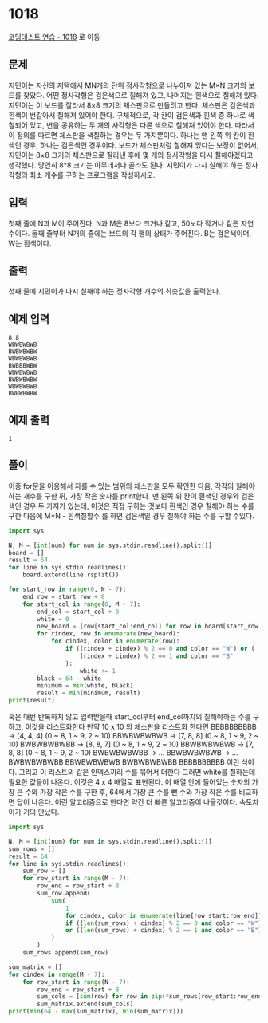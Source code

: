 # 1018

[코딩테스트 연습 - 1018][1] 로 이동

## 문제

지민이는 자신의 저택에서 MN개의 단위 정사각형으로 나누어져 있는 M×N 크기의 보드를 찾았다. 어떤 정사각형은 검은색으로 칠해져 있고, 나머지는 흰색으로 칠해져 있다. 지민이는 이 보드를 잘라서 8×8 크기의 체스판으로 만들려고 한다.
체스판은 검은색과 흰색이 번갈아서 칠해져 있어야 한다. 구체적으로, 각 칸이 검은색과 흰색 중 하나로 색칠되어 있고, 변을 공유하는 두 개의 사각형은 다른 색으로 칠해져 있어야 한다. 따라서 이 정의를 따르면 체스판을 색칠하는 경우는 두 가지뿐이다. 하나는 맨 왼쪽 위 칸이 흰색인 경우, 하나는 검은색인 경우이다.
보드가 체스판처럼 칠해져 있다는 보장이 없어서, 지민이는 8×8 크기의 체스판으로 잘라낸 후에 몇 개의 정사각형을 다시 칠해야겠다고 생각했다. 당연히 8\*8 크기는 아무데서나 골라도 된다. 지민이가 다시 칠해야 하는 정사각형의 최소 개수를 구하는 프로그램을 작성하시오.

## 입력

첫째 줄에 N과 M이 주어진다. N과 M은 8보다 크거나 같고, 50보다 작거나 같은 자연수이다. 둘째 줄부터 N개의 줄에는 보드의 각 행의 상태가 주어진다. B는 검은색이며, W는 흰색이다.

## 출력

첫째 줄에 지민이가 다시 칠해야 하는 정사각형 개수의 최솟값을 출력한다.

## 예제 입력

```
8 8
WBWBWBWB
BWBWBWBW
WBWBWBWB
BWBBBWBW
WBWBWBWB
BWBWBWBW
WBWBWBWB
BWBWBWBW

```

## 예제 출력

```
1

```

## 풀이

이중 for문을 이용해서 자를 수 있는 범위의 체스판을 모두 확인한 다음, 각각의 칠해야 하는 개수를 구한 뒤, 가장 작은 숫자를 print한다.
맨 왼쪽 위 칸이 흰색인 경우와 검은색인 경우 두 가지가 있는데,
이것은 직접 구하는 것보다 흰색인 경우 칠해야 하는 수를 구한 다음에 M\*N - 흰색칠할수 를 하면 검은색일 경우 칠해야 하는 수를 구할 수있다.

```python
import sys

N, M = [int(num) for num in sys.stdin.readline().split()]
board = []
result = 64
for line in sys.stdin.readlines():
    board.extend(line.rsplit())

for start_row in range(0, N - 7):
    end_row = start_row + 8
    for start_col in range(0, M - 7):
        end_col = start_col + 8
        white = 0
        new_board = [row[start_col:end_col] for row in board[start_row:end_row]]
        for rindex, row in enumerate(new_board):
            for cindex, color in enumerate(row):
                if ((rindex + cindex) % 2 == 0 and color == "W") or (
                    (rindex + cindex) % 2 == 1 and color == "B"
                ):
                    white += 1
        black = 64 - white
        minimum = min(white, black)
        result = min(minimum, result)
print(result)

```

혹은 매번 반복하지 않고 입력받을때 start_col부터 end_col까지의 칠해야하는 수를 구하고, 이것을 리스트화한다
만약 10 x 10 의 체스판을 리스트화 한다면
BBBBBBBBBB -> [4, 4, 4] (0 ~ 8, 1 ~ 9, 2 ~ 10)
BBWBWBWBWB -> [7, 8, 8] (0 ~ 8, 1 ~ 9, 2 ~ 10)
BWBWBWBWBB -> [8, 8, 7] (0 ~ 8, 1 ~ 9, 2 ~ 10)
BBWBWBWBWB -> [7, 8, 8] (0 ~ 8, 1 ~ 9, 2 ~ 10)
BWBWBWBWBB -> ...
BBWBWBWBWB -> ...
BWBWBWBWBB
BBWBWBWBWB
BWBWBWBWBB
BBBBBBBBBB
이런 식이다. 그리고 이 리스트의 같은 인덱스끼리 수를 묶어서 더한다
그러면 white를 칠하는데 필요한 값들이 나온다. 이것은
4 x 4 배열로 표현된다. 이 배열 안에 들어있는 숫자의 가장 큰 수와 가장 작은 수를 구한 후, 64에서 가장 큰 수를 뺀 수와 가장 작은 수를 비교하면 답이 나온다.
이런 알고리즘으로 한다면 약간 더 빠른 알고리즘이 나올것이다.
속도차이가 거의 안났다.

```python
import sys

N, M = [int(num) for num in sys.stdin.readline().split()]
sum_rows = []
result = 64
for line in sys.stdin.readlines():
    sum_row = []
    for row_start in range(M - 7):
        row_end = row_start + 8
        sum_row.append(
            sum(
                1
                for cindex, color in enumerate(line[row_start:row_end])
                if ((len(sum_rows) + cindex) % 2 == 0 and color == "W")
                or ((len(sum_rows) + cindex) % 2 == 1 and color == "B")
            )
        )
    sum_rows.append(sum_row)

sum_matrix = []
for cindex in range(M - 7):
    for row_start in range(N - 7):
        row_end = row_start + 8
        sum_cols = [sum(row) for row in zip(*sum_rows[row_start:row_end])]
        sum_matrix.extend(sum_cols)
print(min(64 - max(sum_matrix), min(sum_matrix)))

```

[1]: https://www.acmicpc.net/problem/1018
